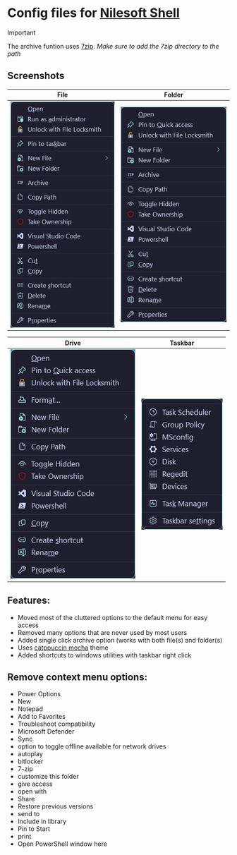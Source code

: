 # Config files for [Nilesoft Shell](https://github.com/moudey/Shell)

> [!IMPORTANT]
> The archive funtion uses [7zip](https://www.7-zip.org/download.html).
> _Make sure to add the 7zip directory to the path_

## Screenshots

| File  | Folder |
| ------------- | ------------- |
| <img src="file.png" />  | <img src="folder.png"/>  |

| Drive  | Taskbar |
| ------------- | ------------- |
| <img src="drive.png"/>  | <img src="taskbar.png"/>  |

## Features:

- Moved most of the cluttered options to the default menu for easy access
- Removed many options that are never used by most users
- Added single click archive option (works with both file(s) and folder(s)
- Uses [catppuccin mocha](https://github.com/catppuccin/nilesoft-shell) theme
- Added shortcuts to windows utilities with taskbar right click

## Remove context menu options:

- Power Options
- New 
- Notepad
- Add to Favorites
- Troubleshoot compatibility
- Microsoft Defender
- Sync
- option to toggle offline available for network drives
- autoplay
- bitlocker
- 7-zip
- customize this folder
- give access
- open with
- Share
- Restore previous versions
- send to
- Include in library
- Pin to Start
- print
- Open PowerShell window here
